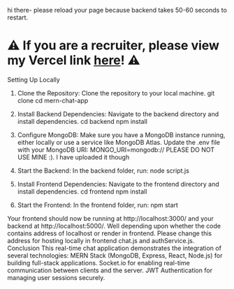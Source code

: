 hi there- please reload your page because backend takes 50-60 seconds to restart.
# **⚠️ If you are a recruiter, please view my Vercel link [here](https://mern-chat-app-nu-nine.vercel.app/)! ⚠️**
Setting Up Locally
1. Clone the Repository:
Clone the repository to your local machine.
git clone <repository-url>
cd mern-chat-app

2. Install Backend Dependencies:
Navigate to the backend directory and install dependencies.
cd backend
npm install

3. Configure MongoDB:
Make sure you have a MongoDB instance running, either locally or use a service like MongoDB Atlas. Update the .env file with your MongoDB URI:
MONGO_URI=mongodb://<your-mongodb-uri>
PLEASE DO NOT USE MINE :). I have uploaded it though
4. Start the Backend:
In the backend folder, run:
node script.js

5. Install Frontend Dependencies:
Navigate to the frontend directory and install dependencies.
cd frontend
npm install

6. Start the Frontend:
In the frontend folder, run:
npm start

Your frontend should now be running at http://localhost:3000/ and your backend at http://localhost:5000/. Well depending upon whether the code contains address of localhost or render in frontend. Please change this address for hosting locally in frontend chat.js and authService.js.
Conclusion
This real-time chat application demonstrates the integration of several technologies:
MERN Stack (MongoDB, Express, React, Node.js) for building full-stack applications.
Socket.io for enabling real-time communication between clients and the server.
JWT Authentication for managing user sessions securely.
